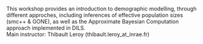 This workshop provides an introduction to demographic modelling, through different approches, including inferences of effective population sizes (smc++ & GONE), as well as the Approximate Bayesian Computation approach implemented in DILS.<br>
Main instructor: Thibault Leroy (thibault.leroy_at_inrae.fr)
